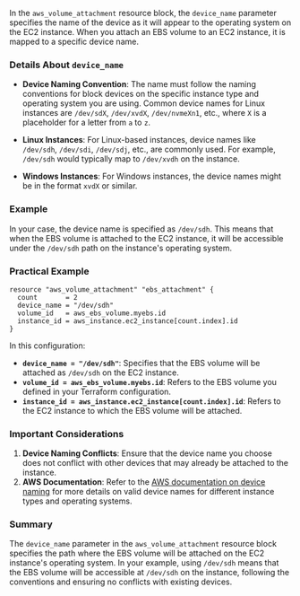 
In the `aws_volume_attachment` resource block, the `device_name` parameter specifies the name of the device as it will appear to the operating system on the EC2 instance. When you attach an EBS volume to an EC2 instance, it is mapped to a specific device name.

### Details About `device_name`

- **Device Naming Convention**: The name must follow the naming conventions for block devices on the specific instance type and operating system you are using. Common device names for Linux instances are `/dev/sdX`, `/dev/xvdX`, `/dev/nvmeXn1`, etc., where `X` is a placeholder for a letter from `a` to `z`.

- **Linux Instances**: For Linux-based instances, device names like `/dev/sdh`, `/dev/sdi`, `/dev/sdj`, etc., are commonly used. For example, `/dev/sdh` would typically map to `/dev/xvdh` on the instance.

- **Windows Instances**: For Windows instances, the device names might be in the format `xvdX` or similar.

### Example

In your case, the device name is specified as `/dev/sdh`. This means that when the EBS volume is attached to the EC2 instance, it will be accessible under the `/dev/sdh` path on the instance's operating system.

### Practical Example

```hcl
resource "aws_volume_attachment" "ebs_attachment" {
  count       = 2
  device_name = "/dev/sdh"
  volume_id   = aws_ebs_volume.myebs.id
  instance_id = aws_instance.ec2_instance[count.index].id
}
```

In this configuration:

- **`device_name = "/dev/sdh"`**: Specifies that the EBS volume will be attached as `/dev/sdh` on the EC2 instance.
- **`volume_id = aws_ebs_volume.myebs.id`**: Refers to the EBS volume you defined in your Terraform configuration.
- **`instance_id = aws_instance.ec2_instance[count.index].id`**: Refers to the EC2 instance to which the EBS volume will be attached.

### Important Considerations

1. **Device Naming Conflicts**: Ensure that the device name you choose does not conflict with other devices that may already be attached to the instance.
2. **AWS Documentation**: Refer to the [AWS documentation on device naming](https://docs.aws.amazon.com/AWSEC2/latest/UserGuide/device_naming.html) for more details on valid device names for different instance types and operating systems.

### Summary

The `device_name` parameter in the `aws_volume_attachment` resource block specifies the path where the EBS volume will be attached on the EC2 instance's operating system. In your example, using `/dev/sdh` means that the EBS volume will be accessible at `/dev/sdh` on the instance, following the conventions and ensuring no conflicts with existing devices.